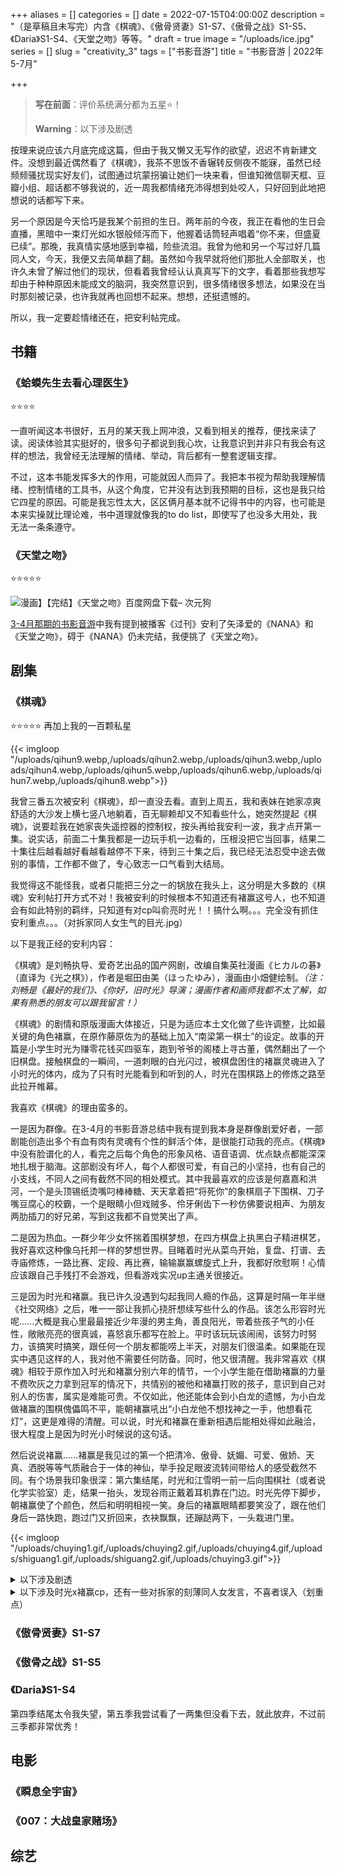 +++
aliases = []
categories = []
date = 2022-07-15T04:00:00Z
description = "（是草稿且未写完）内含《棋魂》、《傲骨贤妻》S1-S7、《傲骨之战》S1-S5、《Daria》S1-S4、《天堂之吻》等等。"
draft = true
image = "/uploads/ice.jpg"
series = []
slug = "creativity_3"
tags = ["书影音游"]
title = "书影音游 | 2022年5-7月"

+++
> **写在前面**：评价系统满分都为五星⭐！
>
> **Warning**：以下涉及剧透

按理来说应该六月底完成这篇，但由于我又懒又无写作的欲望，迟迟不肯新建文件。没想到最近偶然看了《棋魂》，我茶不思饭不香辗转反侧夜不能寐，虽然已经频频骚扰现实好友们，试图通过坑蒙拐骗让她们一块来看，但谁知微信聊天框、豆瓣小组、超话都不够我说的，近一周我都情绪充沛得想到处咬人，只好回到此地把想说的话都写下来。

另一个原因是今天恰巧是我某个前担的生日。两年前的今夜，我正在看他的生日会直播，黑暗中一束灯光如水银般倾泻而下，他握着话筒轻声唱着“你不来，但盛夏已续”。那晚，我真情实感地感到幸福，险些流泪。我曾为他和另一个写过好几篇同人文，今天，我便又去简单翻了翻。虽然如今我早就将他们那批人全部取关，也许久未曾了解过他们的现状，但看着我曾经认认真真写下的文字，看着那些我想写却由于种种原因未能成文的脑洞，我突然意识到，很多情绪很多想法，如果没在当时那刻被记录，也许我就再也回想不起来。想想，还挺遗憾的。

所以，我一定要趁情绪还在，把安利帖完成。

## 书籍

### 《蛤蟆先生去看心理医生》

⭐⭐⭐⭐

一直听闻这本书很好，五月的某天我上网冲浪，又看到相关的推荐，便找来读了读。阅读体验其实挺好的，很多句子都说到我心坎，让我意识到并非只有我会有这样的想法，我曾经无法理解的情绪、举动，背后都有一整套逻辑支撑。

不过，这本书能发挥多大的作用，可能就因人而异了。我把本书视为帮助我理解情绪、控制情绪的工具书，从这个角度，它并没有达到我预期的目标，这也是我只给它四星的原因。可能是我忘性太大，区区俩月基本就不记得书中的内容，也可能是本来实操就比理论难，书中道理就像我的to do list，即使写了也没多大用处，我无法一条条遵守。

### 《天堂之吻》

⭐⭐⭐⭐⭐

![漫画】【完结】《天堂之吻》百度网盘下载– 次元狗](https://www.acgndog.com/wp-content/uploads/2020/06/6ca772971b5b5140790d9e0473518fba.jpeg)

[3-4月那期的书影音游](https://hugo-missingid.vercel.app/p/creativity_2/)中我有提到被播客《过刊》安利了矢泽爱的《NANA》和《天堂之吻》，碍于《NANA》仍未完结，我便挑了《天堂之吻》。

## 剧集

### 《棋魂》

⭐⭐⭐⭐⭐ 再加上我的一百颗私星

{{< imgloop "/uploads/qihun9.webp,/uploads/qihun2.webp,/uploads/qihun3.webp,/uploads/qihun4.webp,/uploads/qihun5.webp,/uploads/qihun6.webp,/uploads/qihun7.webp,/uploads/qihun8.webp">}}

我曾三番五次被安利《棋魂》，却一直没去看。直到上周五，我和表妹在她家凉爽舒适的大沙发上横七竖八地躺着，百无聊赖却又不知看些什么，她突然提起《棋魂》，说要趁我在她家丧失遥控器的控制权，按头再给我安利一波，我才点开第一集。说实话，前面二十集我都是一边玩手机一边看的，压根没把它当回事，结果二十集往后越看越好看越看越停不下来，待到三十集之后，我已经无法忍受中途去做别的事情，工作都不做了，专心致志一口气看到大结局。

我觉得这不能怪我，或者只能把三分之一的锅放在我头上，这分明是大多数的《棋魂》安利帖打开方式不对！我被安利的时候根本不知道还有褚赢这号人，也不知道会有如此特别的羁绊，只知道有对cp叫俞亮时光！！搞什么啊。。。完全没有抓住安利重点。。。（对拆家同人女生气的目光.jpg）

以下是我正经的安利内容：

《棋魂》是刘畅执导、爱奇艺出品的国产网剧，改编自集英社漫画《ヒカルの碁》（直译为《光之棋》），作者是堀田由美（ほったゆみ），漫画由小畑健绘制。_（注：刘畅是《最好的我们》、《你好，旧时光》导演；漫画作者和画师我都不太了解，如果有熟悉的朋友可以跟我留言！）_

《棋魂》的剧情和原版漫画大体接近，只是为适应本土文化做了些许调整，比如最关键的角色褚赢，在原作藤原佐为的基础上加入“南梁第一棋士”的设定。故事的开篇是小学生时光为赚零花钱买四驱车，跑到爷爷的阁楼上寻古董，偶然翻出了一个旧棋盘。接触棋盘的一瞬间，一道刺眼的白光闪过，被棋盘困住的褚赢灵魂进入了小时光的体内，成为了只有时光能看到和听到的人，时光在围棋路上的修炼之路至此拉开帷幕。

我喜欢《棋魂》的理由蛮多的。

一是因为群像。在3-4月的书影音游总结中我有提到我本身是群像剧爱好者，一部剧能创造出多个有血有肉有灵魂有个性的鲜活个体，是很能打动我的亮点。《棋魂》中没有脸谱化的人，看完之后每个角色的形象风格、语音语调、优点缺点都能深深地扎根于脑海。这部剧没有坏人，每个人都很可爱，有自己的小坚持，也有自己的小支线，不同人之间有截然不同的相处模式。其中我最喜欢的应该是何嘉嘉和洪河，一个是头顶锡纸烫嘴叼棒棒糖、天天拿着把“将死你”的象棋扇子下围棋、刀子嘴豆腐心的校霸，一个是眼睛小但戏贼多、伶牙俐齿下一秒仿佛要说相声、为朋友两肋插刀的好兄弟，写到这我都不自觉笑出了声。

二是因为热血。一群少年少女怀揣着围棋梦想，在四方棋盘上执黑白子精进棋艺，我好喜欢这种像乌托邦一样的梦想世界。目睹着时光从菜鸟开始，复盘、打谱、去寺庙修炼，一路比赛、定段、再比赛，输输赢赢螺旋式上升，我都好欣慰啊！心情应该跟自己手残打不会游戏，但看游戏实况up主通关很接近。

三是因为时光和褚赢。我已许久没遇到勾起我同人瘾的作品，这算是时隔一年半继《社交网络》之后，唯一一部让我抓心挠肝想续写些什么的作品。该怎么形容时光呢......大概是我心里最最接近少年漫的男主角，善良阳光，带着些孩子气的小任性，敞敞亮亮的很真诚，喜怒哀乐都写在脸上。平时该玩玩该闹闹，该努力时努力，该搞笑时搞笑，跟任何一个朋友都能唠上半天，对朋友们很温柔。如果能在现实中遇见这样的人，我对他不需要任何防备。同时，他又很清醒。我非常喜欢《棋魂》相较于原作加入时光和褚赢分别六年的情节，一个小学生能在借助褚赢的力量不费吹灰之力拿到冠军的情况下，共情别的被他和褚赢打败的孩子，意识到自己对别人的伤害，属实是难能可贵。不仅如此，他还能体会到小白龙的遗憾，为小白龙做褚赢的围棋傀儡鸣不平，能朝褚赢吼出“小白龙他不想找神之一手，他想看花灯”，这更是难得的清醒。可以说，时光和褚赢在重新相遇后能相处得如此融洽，很大程度上是因为时光小时候说的这句话。

然后说说褚赢......褚赢是我见过的第一个把清冷、傲骨、妩媚、可爱、傲娇、天真、洒脱等等气质融合于一体的神仙，举手投足眼波流转间带给人的感受截然不同。有个场景我印象很深：第六集结尾，时光和江雪明一前一后向围棋社（或者说化学实验室）走，结果一抬头，发现谷雨正戴着耳机靠在门边。时光先停下脚步，朝褚赢使了个颜色，然后和明明相视一笑。身后的褚赢眼睛都要笑没了，跟在他们身后一路快跑，跑过门又折回来，衣袂飘飘，还蹦跶两下，一头栽进门里。

{{< imgloop "/uploads/chuying1.gif,/uploads/chuying2.gif,/uploads/chuying4.gif,/uploads/shiguang1.gif,/uploads/shiguang2.gif,/uploads/chuying3.gif">}}

<details><summary>以下涉及剧透</summary>

褚赢其实是悲剧人物，先是在自己的南梁时代被杨玄保陷害，二十八岁便抱着棋盘准备跳湖自杀，虽说是没死成，却成为黑暗中的魂魄，千年间只能同自己下棋，明明离神之一手那么近，对局前几天小白龙却偏偏因病去世，他又被困于棋盘的方寸之间。和时光的这一世似乎更惨，原以为可以相伴终生，有大把光阴攥在手里，怎料才短短两年故事就戛然而止。我觉得褚赢对时光和对小白龙的感情差别很大，和小白龙更多的是师长，是寄生者与宿主的关系，从两人的树下对谈就可看出，褚赢对小白龙颇有距离感，当时的褚赢只想着找到神之一手，并不在意这是否也是小白龙想要的，褚赢的这种行为在我看来其实挺自私。褚赢和时光更像是朋友相处，是一种互帮互助互相撒娇的关系，他们彼此都是平等又自由的。

</details>

<details><summary>以下涉及时光x褚赢cp，还有一些对拆家的刻薄同人女发言，不喜者误入（划重点）</summary>

说实话我不知道是我过分解读还是编剧确实有意为之，如果说30集之前我只是单纯喜欢时光、褚赢，以及他们之间的互动，30集之后我越想越不对劲，无论是褚赢30集参悟神之一手后望向时光的眼神，还是为消失铺垫时问出的“我和俞亮同时掉水里，你先救谁”、“我出现或是不出现，对你来说，有什么区别吗”（为复述这句话我特意回去重看第32集，然后又哭了...），抑或是时光在意识到褚赢离开后，又是跳湖，又是在藏经阁门口长跪不起，甚至放弃下围棋，种种情节都让我意识到，也许之前是我把他们之间的感情想得太浅。

真正锤我入坑的是第34集的“为何看我”。褚嬴被时光盯得双颊绯红，只能不好意思地低头垂眼，轻声问：“为何看我？”可时光就这么望着他，眼睛都不敢眨，眼角闪着泪光，怕他一眨眼褚嬴就消失不见。时光带着哭腔，声音有些沙哑，答：“褚赢，我下的每一步，我都记得你教我时候的样子。你教我扑，你教我冲，你教我彼强自保，你教我不得贪胜。是不是我学得不够好，你怎么说走就走了呢？我已经很久没见你了，是不是想见你，还要再等上一千年。”

这个场景太旖旎暧昧了，放个Cut链接供大家品鉴：[《是不是想见你还要再等一千年？| P24》](https://www.bilibili.com/video/BV1PT4y1M79U?p=24&vd_source=aef0c82ca07c5be4d1d8e84769326ecf)

他们之间是不是、有没有爱情我不知道，我只知道一定有爱。先不说了，我去哭一会儿。

不行，哭之前让我先嘴几句拆家。俞亮时光这对cp实在是被塑造成典型校园男同，如果没有褚赢这个角色，也许我还真能嗑上一嘴，可因为褚赢这个角色的存在，这对cp的感情浓度被反衬得单薄单调又俗套！

</details>

### 《傲骨贤妻》S1-S7

### 《傲骨之战》S1-S5

### 《Daria》S1-S4

第四季结尾太令我失望，第五季我尝试看了一两集但没看下去，就此放弃，不过前三季都非常优秀！

## 电影

### 《瞬息全宇宙》

### 《007：大战皇家赌场》

## 综艺